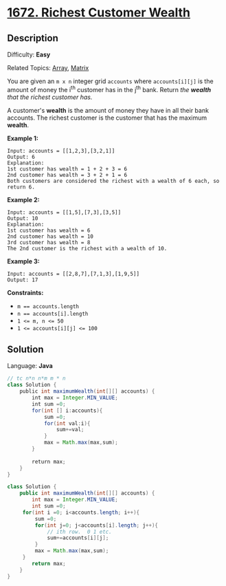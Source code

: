 # [1672\. Richest Customer Wealth](https://leetcode.com/problems/richest-customer-wealth/)

## Description

Difficulty: **Easy**  

Related Topics: [Array](https://leetcode.com/tag/array/), [Matrix](https://leetcode.com/tag/matrix/)


You are given an `m x n` integer grid `accounts` where `accounts[i][j]` is the amount of money the i​​​​​<sup>​​​​​​th</sup>​​​​ customer has in the j​​​​​<sup>​​​​​​th</sup>​​​​ bank. Return _the **wealth** that the richest customer has._

A customer's **wealth** is the amount of money they have in all their bank accounts. The richest customer is the customer that has the maximum **wealth**.

**Example 1:**

```
Input: accounts = [[1,2,3],[3,2,1]]
Output: 6
Explanation:
1st customer has wealth = 1 + 2 + 3 = 6
2nd customer has wealth = 3 + 2 + 1 = 6
Both customers are considered the richest with a wealth of 6 each, so return 6.
```

**Example 2:**

```
Input: accounts = [[1,5],[7,3],[3,5]]
Output: 10
Explanation: 
1st customer has wealth = 6
2nd customer has wealth = 10 
3rd customer has wealth = 8
The 2nd customer is the richest with a wealth of 10.
```

**Example 3:**

```
Input: accounts = [[2,8,7],[7,1,3],[1,9,5]]
Output: 17
```

**Constraints:**

*   `m == accounts.length`
*   `n == accounts[i].length`
*   `1 <= m, n <= 50`
*   `1 <= accounts[i][j] <= 100`


## Solution

Language: **Java**

```java
// tc n*n n*m m * n
class Solution {
    public int maximumWealth(int[][] accounts) {
        int max = Integer.MIN_VALUE;
        int sum =0;
        for(int [] i:accounts){
            sum =0;
            for(int val:i){
                sum+=val;
            }
            max = Math.max(max,sum);
        }
        
        return max;
    }
}
```


```java
class Solution {
    public int maximumWealth(int[][] accounts) {
        int max = Integer.MIN_VALUE;
        int sum =0;
     for(int i =0; i<accounts.length; i++){
         sum =0;
         for(int j=0; j<accounts[i].length; j++){
             // ith row.  0 1 etc.
             sum+=accounts[i][j];
         }
         max = Math.max(max,sum);
     }
        return max;
    }
}
```